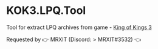 # KOK3.LPQ.Tool
Tool for extract LPQ archives from game - [King of Kings 3](https://mmo13.ru/games/808_king-of-kings-3)

Requested by :point_right: MRXIT (Discord: > MRXIT#3532) :point_left:
